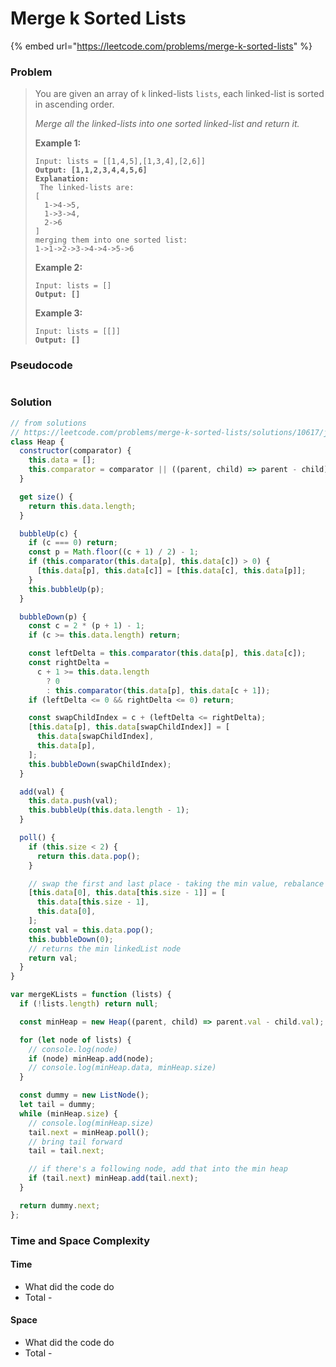 # Merge k Sorted Lists

{% embed url="https://leetcode.com/problems/merge-k-sorted-lists" %}

### Problem

> You are given an array of `k` linked-lists `lists`, each linked-list is sorted in ascending order.
>
> _Merge all the linked-lists into one sorted linked-list and return it._
>
> &#x20;
>
> **Example 1:**
>
> <pre><code>Input: lists = [[1,4,5],[1,3,4],[2,6]]
> <strong>Output: [1,1,2,3,4,4,5,6]
> </strong><strong>Explanation:
> </strong> The linked-lists are:
> [
>   1->4->5,
>   1->3->4,
>   2->6
> ]
> merging them into one sorted list:
> 1->1->2->3->4->4->5->6</code></pre>
>
> **Example 2:**
>
> <pre><code>Input: lists = []
> <strong>Output: []</strong></code></pre>
>
> **Example 3:**
>
> <pre><code>Input: lists = [[]]
> <strong>Output: []</strong></code></pre>

### Pseudocode

```
```

### Solution

```javascript
// from solutions
// https://leetcode.com/problems/merge-k-sorted-lists/solutions/10617/javascript-o-n-log-k-time-and-o-k-space-using-min-heap/
class Heap {
  constructor(comparator) {
    this.data = [];
    this.comparator = comparator || ((parent, child) => parent - child);
  }

  get size() {
    return this.data.length;
  }

  bubbleUp(c) {
    if (c === 0) return;
    const p = Math.floor((c + 1) / 2) - 1;
    if (this.comparator(this.data[p], this.data[c]) > 0) {
      [this.data[p], this.data[c]] = [this.data[c], this.data[p]];
    }
    this.bubbleUp(p);
  }

  bubbleDown(p) {
    const c = 2 * (p + 1) - 1;
    if (c >= this.data.length) return;

    const leftDelta = this.comparator(this.data[p], this.data[c]);
    const rightDelta =
      c + 1 >= this.data.length
        ? 0
        : this.comparator(this.data[p], this.data[c + 1]);
    if (leftDelta <= 0 && rightDelta <= 0) return;

    const swapChildIndex = c + (leftDelta <= rightDelta);
    [this.data[p], this.data[swapChildIndex]] = [
      this.data[swapChildIndex],
      this.data[p],
    ];
    this.bubbleDown(swapChildIndex);
  }

  add(val) {
    this.data.push(val);
    this.bubbleUp(this.data.length - 1);
  }

  poll() {
    if (this.size < 2) {
      return this.data.pop();
    }

    // swap the first and last place - taking the min value, rebalance the tree
    [this.data[0], this.data[this.size - 1]] = [
      this.data[this.size - 1],
      this.data[0],
    ];
    const val = this.data.pop();
    this.bubbleDown(0);
    // returns the min linkedList node
    return val;
  }
}

var mergeKLists = function (lists) {
  if (!lists.length) return null;

  const minHeap = new Heap((parent, child) => parent.val - child.val);

  for (let node of lists) {
    // console.log(node)
    if (node) minHeap.add(node);
    // console.log(minHeap.data, minHeap.size)
  }

  const dummy = new ListNode();
  let tail = dummy;
  while (minHeap.size) {
    // console.log(minHeap.size)
    tail.next = minHeap.poll();
    // bring tail forward
    tail = tail.next;

    // if there's a following node, add that into the min heap
    if (tail.next) minHeap.add(tail.next);
  }

  return dummy.next;
};

```

### Time and Space Complexity

#### Time

* What did the code do
* Total -

#### Space

* What did the code do
* Total -

